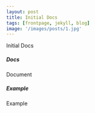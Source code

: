 ```yaml
---
layout: post
title: Initial Docs
tags: [frontpage, jekyll, blog]
image: '/images/posts/1.jpg'
---
```


Initial Docs 

##### Docs

Document

##### Example

Example
